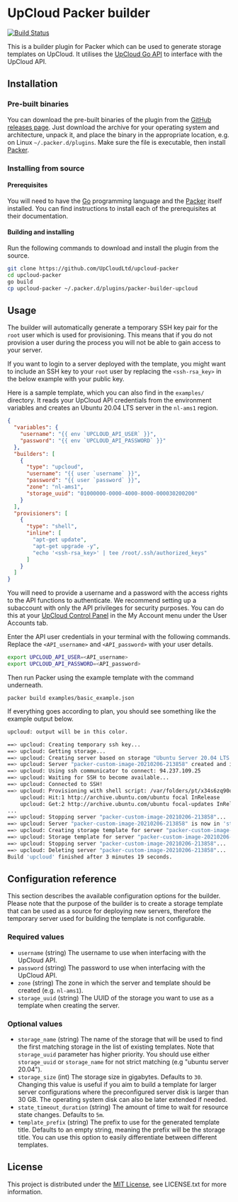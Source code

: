 # UpCloud Packer builder

[![Build Status](https://travis-ci.org/UpCloudLtd/upcloud-packer.svg?branch=master)](https://travis-ci.org/UpCloudLtd/upcloud-packer)

This is a builder plugin for Packer which can be used to generate storage templates on UpCloud. It utilises the [UpCloud Go API](https://github.com/UpCloudLtd/upcloud-go-api) to interface with the UpCloud API.

## Installation

### Pre-built binaries

You can download the pre-built binaries of the plugin from the [GitHub releases page](https://github.com/UpCloudLtd/upcloud-packer/releases). Just download the archive for your operating system and architecture, unpack it, and place the binary in the appropriate location, e.g. on Linux `~/.packer.d/plugins`. Make sure the file is executable, then install [Packer](https://www.packer.io/).

### Installing from source

#### Prerequisites

You will need to have the [Go](https://golang.org/) programming language and the [Packer](https://www.packer.io/) itself installed. You can find instructions to install each of the prerequisites at their documentation.

#### Building and installing

Run the following commands to download and install the plugin from the source.

```sh
git clone https://github.com/UpCloudLtd/upcloud-packer
cd upcloud-packer
go build
cp upcloud-packer ~/.packer.d/plugins/packer-builder-upcloud
```

## Usage

The builder will automatically generate a temporary SSH key pair for the `root` user which is used for provisioning. This means that if you do not provision a user during the process you will not be able to gain access to your server.

If you want to login to a server deployed with the template, you might want to include an SSH key to your `root` user by replacing the `<ssh-rsa_key>` in the below example with your public key.

Here is a sample template, which you can also find in the `examples/` directory. It reads your UpCloud API credentials from the environment variables and creates an Ubuntu 20.04 LTS server in the `nl-ams1` region.

```json
{
  "variables": {
    "username": "{{ env `UPCLOUD_API_USER` }}",
    "password": "{{ env `UPCLOUD_API_PASSWORD` }}"
  },
  "builders": [
    {
      "type": "upcloud",
      "username": "{{ user `username` }}",
      "password": "{{ user `password` }}",
      "zone": "nl-ams1",
      "storage_uuid": "01000000-0000-4000-8000-000030200200"
    }
  ],
  "provisioners": [
    {
      "type": "shell",
      "inline": [
        "apt-get update",
        "apt-get upgrade -y",
        "echo '<ssh-rsa_key>' | tee /root/.ssh/authorized_keys"
      ]
    }
  ]
}
```

You will need to provide a username and a password with the access rights to the API functions to authenticate. We recommend setting up a subaccount with only the API privileges for security purposes. You can do this at your [UpCloud Control Panel](https://my.upcloud.com/account) in the My Account menu under the User Accounts tab.

Enter the API user credentials in your terminal with the following commands. Replace the `<API_username>` and `<API_password>` with your user details.

```sh
export UPCLOUD_API_USER=<API_username>
export UPCLOUD_API_PASSWORD=<API_password>
```
Then run Packer using the example template with the command underneath.
```
packer build examples/basic_example.json
```
If everything goes according to plan, you should see something like the example output below.

```sh
upcloud: output will be in this color.

==> upcloud: Creating temporary ssh key...
==> upcloud: Getting storage...
==> upcloud: Creating server based on storage "Ubuntu Server 20.04 LTS (Focal Fossa)"...
==> upcloud: Server "packer-custom-image-20210206-213858" created and in 'started' state
==> upcloud: Using ssh communicator to connect: 94.237.109.25
==> upcloud: Waiting for SSH to become available...
==> upcloud: Connected to SSH!
==> upcloud: Provisioning with shell script: /var/folders/pt/x34s6zq90qxb78q8fcwx6jx80000gn/T/packer-shell198358867
    upcloud: Hit:1 http://archive.ubuntu.com/ubuntu focal InRelease
    upcloud: Get:2 http://archive.ubuntu.com/ubuntu focal-updates InRelease [114 kB]
...
==> upcloud: Stopping server "packer-custom-image-20210206-213858"...
==> upcloud: Server "packer-custom-image-20210206-213858" is now in 'stopped' state
==> upcloud: Creating storage template for server "packer-custom-image-20210206-213858"...
==> upcloud: Storage template for server "packer-custom-image-20210206-213858" created
==> upcloud: Stopping server "packer-custom-image-20210206-213858"...
==> upcloud: Deleting server "packer-custom-image-20210206-213858"...
Build 'upcloud' finished after 3 minutes 19 seconds.
```

## Configuration reference

This section describes the available configuration options for the builder. Please note that the purpose of the builder is to create a storage template that can be used as a source for deploying new servers, therefore the temporary server used for building the template is not configurable.

### Required values

* `username` (string) The username to use when interfacing with the UpCloud API.
* `password` (string) The password to use when interfacing with the UpCloud API.
* `zone` (string) The zone in which the server and template should be created (e.g. `nl-ams1`).
* `storage_uuid` (string) The UUID of the storage you want to use as a template when creating the server.


### Optional values

* `storage_name` (string) The name of the storage that will be used to find the first matching storage in the list of existing templates. Note that `storage_uuid` parameter has higher priority. You should use either `storage_uuid` or `storage_name` for not strict matching (e.g "ubuntu server 20.04").
* `storage_size` (int) The storage size in gigabytes. Defaults to `30`. Changing this value is useful if you aim to build a template for larger server configurations where the preconfigured server disk is larger than 30 GB. The operating system disk can also be later extended if needed.
* `state_timeout_duration` (string) The amount of time to wait for resource state changes. Defaults to `5m`.
* `template_prefix` (string) The prefix to use for the generated template title. Defaults to an empty string, meaning the prefix will be the storage title. You can use this option to easily differentiate between different templates.

## License

This project is distributed under the [MIT License](https://opensource.org/licenses/MIT), see LICENSE.txt for more information.
